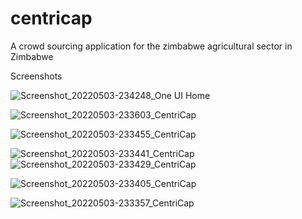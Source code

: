 # centricap
A crowd sourcing application for the zimbabwe agricultural sector in Zimbabwe

Screenshots


![Screenshot_20220503-234248_One UI Home](https://user-images.githubusercontent.com/62065166/166662115-53f90e8f-0a0b-41e5-aae9-4b718dd2615e.jpg)


![Screenshot_20220503-233603_CentriCap](https://user-images.githubusercontent.com/62065166/166662237-0c0af0dc-ae98-4c46-97d5-d83c6729bf39.jpg)


![Screenshot_20220503-233455_CentriCap](https://user-images.githubusercontent.com/62065166/166662339-eb6e9e60-f8b9-4f97-b865-95ef2e025238.jpg)


![Screenshot_20220503-233441_CentriCap](https://user-images.githubusercontent.com/62065166/166662376-4524cb00-0f60-41cd-b1b0-1a51c520f340.jpg)
![Screenshot_20220503-233429_CentriCap](https://user-images.githubusercontent.com/62065166/166662485-4c7e3d1a-804e-400b-9336-b9bed066a5c7.jpg)



![Screenshot_20220503-233405_CentriCap](https://user-images.githubusercontent.com/62065166/166662523-b6603e61-e79a-4d6b-adf3-cdb78fe1d45b.jpg)



![Screenshot_20220503-233357_CentriCap](https://user-images.githubusercontent.com/62065166/166662564-4af376cc-90c0-4600-a4ea-6133dde6b6d0.jpg)
